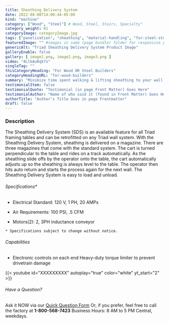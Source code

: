 ```yaml
---
title: Sheathing Delivery System
date: 2022-08-08T14:00:44-05:00
kind: "machine"
category: ["Wood", "Steel"] # Wood, Steel, Stairs, Specialty"
category_weight: 01
categoryImage: categoryImage.jpg
tags: ["panelization", "sheathing", "material-handling", "for-steel-stud-builders", "for-wood-timber-builders"] #["framing", "table", "mobile", "stick-builder" "shed-builder"]
featuredImage: "" #images in same (page bundle) folder for responsive processing
genericAlt: "Triad Sheathing Delivery System Product Image"
galleryEnable: false
gallery: [ image1.png, image2.png, image3.png ]
video: "4LlkAuRqX7s"
singleTag: ""
thisCategoryHeading: "For Wood OR Steel Builders"
categoryHeadingURL: "for-wood-builders"
summary: "Minimize time spent walking & lifting sheathing to your wall panels, & improve worker productivity with the SDS."
testimonialItem: false
testimonialQuote: "Testimonial (in page Front Matter) Goes Here"
testimonialAuthor: "Name of who said it (found in Front Matter) Goes Here"
authorTitle: "Author's Title Goes in page Frontmatter"
draft: false
---
```


### Description

The Sheathing Delivery System (SDS) is an available feature for all Triad framing tables and can be retrofitted on any Triad wall system. With the Sheathing Delivery System, sheathing is delivered on a magazine. There are three magazines that come with the standard system. The cart is turned perpendicular to the table and rides on a track automatically. As the sheathing slide offs by the operator onto the table, the cart automatically adjusts up so the sheathing is always level to the table. The operator then hits auto return and starts the process again for the next wall. The Sheathing Delivery System is easy to load and unload.

###### Specifications*

- Electrical Standard: 120 V, 1 PH, 20 AMPs

- Air Requirements: 100 PSI, .5 CFM

- Motors(2): 2, 3PH inductance conveyor

`* Specifications subject to change without notice.`

###### Capabilities

- Electronic controls on each end
Heavy-duty torque limiter to prevent drivetrain damage

{{< youtube id="XXXXXXXXX" autoplay="true" color="white" yt_start="2" >}}

###### Have a Question?

Ask it NOW via our [Quick Question Form](#qq)
Or, if you prefer, feel free to call the factory at **1-800-568-7423** Business Hours: 8 AM to 5 PM Central, weekdays.
